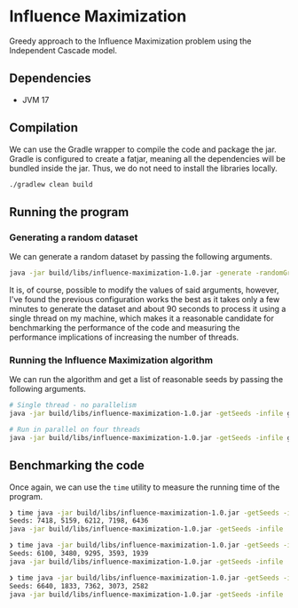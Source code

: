 # Influence Maximization

Greedy approach to the Influence Maximization problem
using the Independent Cascade model.

## Dependencies

* JVM 17

## Compilation

We can use the Gradle wrapper to compile the code and
package the jar. Gradle is configured to create a fatjar,
meaning all the dependencies will be bundled inside the jar.
Thus, we do not need to install the libraries locally.

```sh
./gradlew clean build
```

## Running the program

### Generating a random dataset

We can generate a random dataset by passing the following arguments.

```sh
java -jar build/libs/influence-maximization-1.0.jar -generate -randomGraphSize 10000 -maxLinks 50 -outfile graphs/medium.graph
```

It is, of course, possible to modify the values of said arguments, however,
I've found the previous configuration works the best as it takes only a few
minutes to generate the dataset and about 90 seconds to process it using
a single thread on my machine, which makes it a reasonable candidate for
benchmarking the performance of the code and measuring the performance
implications of increasing the number of threads.

### Running the Influence Maximization algorithm

We can run the algorithm and get a list of reasonable seeds
by passing the following arguments.

```sh
# Single thread - no parallelism
java -jar build/libs/influence-maximization-1.0.jar -getSeeds -infile graphs/medium.graph -numSeeds 5 -threads 1

# Run in parallel on four threads 
java -jar build/libs/influence-maximization-1.0.jar -getSeeds -infile graphs/medium.graph -numSeeds 5 -threads 4
```

## Benchmarking the code

Once again, we can use the `time` utility to measure the running time
of the program.

```sh
❯ time java -jar build/libs/influence-maximization-1.0.jar -getSeeds -infile graphs/medium.graph -numSeeds 5 -threads 1
Seeds: 7418, 5159, 6212, 7198, 6436
java -jar build/libs/influence-maximization-1.0.jar -getSeeds -infile   5  1  88.76s user 0.35s system 100% cpu 1:28.68 total

❯ time java -jar build/libs/influence-maximization-1.0.jar -getSeeds -infile graphs/medium.graph -numSeeds 5 -threads 4
Seeds: 6100, 3480, 9295, 3593, 1939
java -jar build/libs/influence-maximization-1.0.jar -getSeeds -infile   5  4  104.29s user 0.40s system 387% cpu 27.043 total

❯ time java -jar build/libs/influence-maximization-1.0.jar -getSeeds -infile graphs/medium.graph -numSeeds 5 -threads 8
Seeds: 6640, 1833, 7362, 3073, 2582
java -jar build/libs/influence-maximization-1.0.jar -getSeeds -infile   5  8  109.19s user 0.55s system 382% cpu 28.658 total
```
